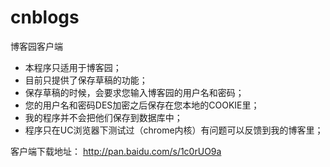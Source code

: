 # cnblogs
博客园客户端

 - 本程序只适用于博客园；
 - 目前只提供了保存草稿的功能；
 - 保存草稿的时候，会要求您输入博客园的用户名和密码；
 - 您的用户名和密码DES加密之后保存在您本地的COOKIE里；
 - 我的程序并不会把他们保存到数据库中；
 - 程序只在UC浏览器下测试过（chrome内核）有问题可以反馈到我的博客里；

客户端下载地址：
http://pan.baidu.com/s/1c0rUO9a

